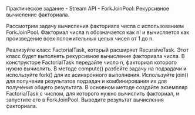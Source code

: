 Практическое задание - Stream API - ForkJoinPool: Рекурсивное вычисление факториала.

Рассмотрим задачу вычисления факториала числа с использованием ForkJoinPool. Факториал числа n обозначается как n! и вычисляется как произведение всех положительных целых чисел от 1 до n.

Реализуйте класс FactorialTask, который расширяет RecursiveTask. Этот класс будет выполнять рекурсивное вычисление факториала числа.
В конструкторе FactorialTask передайте число n, факториал которого нужно вычислить.
В методе compute() разбейте задачу на подзадачи и используйте fork() для их асинхронного выполнения.
Используйте join() для получения результатов подзадач и комбинирования их для получения общего результата.
В основном методе создайте экземпляр FactorialTask с числом, для которого нужно вычислить факториал, и запустите его в ForkJoinPool.
Выведите результат вычисления факториала.
